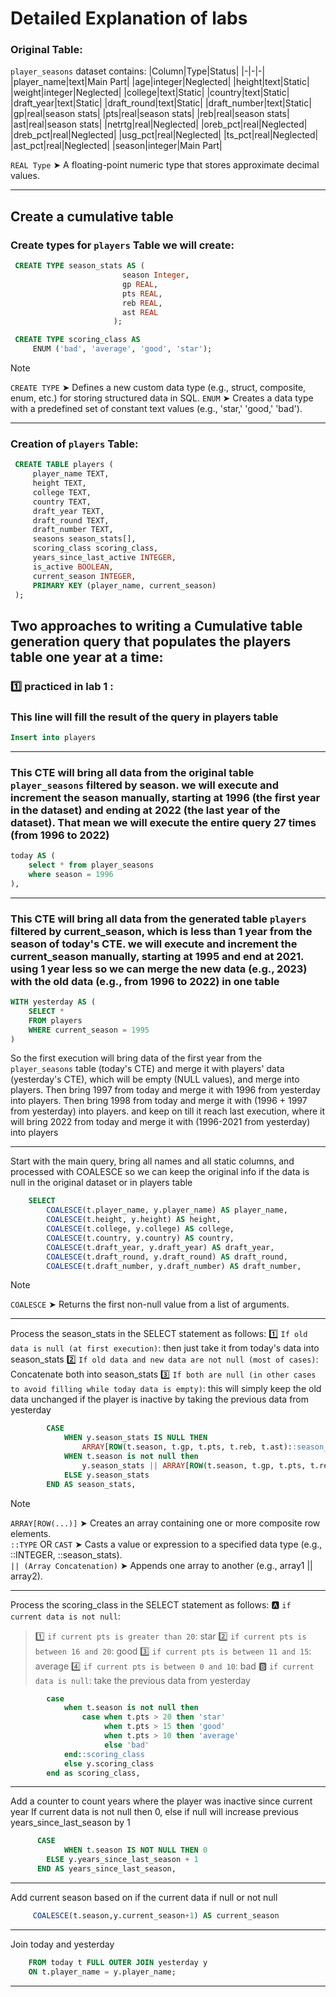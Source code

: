 # Detailed Explanation of labs

### Original Table:
`player_seasons` dataset contains:
|Column|Type|Status|
|-|-|-|
|player_name|text|Main Part|
|age|integer|Neglected|
|height|text|Static|
|weight|integer|Neglected|
|college|text|Static|
|country|text|Static|
|draft_year|text|Static|
|draft_round|text|Static|
|draft_number|text|Static|
|gp|real|season stats|
|pts|real|season stats|
|reb|real|season stats|
|ast|real|season stats|
|netrtg|real|Neglected|
|oreb_pct|real|Neglected|
|dreb_pct|real|Neglected|
|usg_pct|real|Neglected|
|ts_pct|real|Neglected|
|ast_pct|real|Neglected|
|season|integer|Main Part|

`REAL Type` ➤ A floating-point numeric type that stores approximate decimal values.

----------------------------------------------------------

## Create a cumulative table

### Create types for `players` Table we will create:
```sql
 CREATE TYPE season_stats AS (
                         season Integer,
                         gp REAL,
                         pts REAL,
                         reb REAL,
                         ast REAL
                       );

 CREATE TYPE scoring_class AS
     ENUM ('bad', 'average', 'good', 'star');
```
> [!NOTE]
> `CREATE TYPE` ➤ Defines a new custom data type (e.g., struct, composite, enum, etc.) for storing structured data in SQL.
> `ENUM` ➤ Creates a data type with a predefined set of constant text values (e.g., 'star,' 'good,' 'bad').

----------------------------------------------------------

### Creation of `players` Table:
```sql
 CREATE TABLE players (
     player_name TEXT,
     height TEXT,
     college TEXT,
     country TEXT,
     draft_year TEXT,
     draft_round TEXT,
     draft_number TEXT,
     seasons season_stats[],
     scoring_class scoring_class,
     years_since_last_active INTEGER,
     is_active BOOLEAN,
     current_season INTEGER,
     PRIMARY KEY (player_name, current_season)
 );
```

## Two approaches to writing a Cumulative table generation query that populates the players table one year at a time:

### :one: practiced in lab 1 :

### This line will fill the result of the query in players table
```sql
Insert into players
```

----------------------------------------------------------

### This CTE will bring all data from the original table `player_seasons` filtered by season. we will execute and increment the season manually, starting at 1996 (the first year in the dataset) and ending at 2022 (the last year of the dataset). That mean we will execute the entire query 27 times (from 1996 to 2022)
```sql
today AS ( 
    select * from player_seasons
    where season = 1996
),
```

----------------------------------------------------------

### This CTE will bring all data from the generated table `players` filtered by current_season, which is less than 1 year from the season of today's CTE. we will execute and increment the current_season manually, starting at 1995 and end at 2021. using  1 year less so we can merge the new data (e.g., 2023) with the old data (e.g., from 1996 to 2022) in one table
```sql
WITH yesterday AS (
    SELECT * 
    FROM players
    WHERE current_season = 1995
)
```
So the first execution will bring data of the first year from the `player_seasons` table (today's CTE) and merge it with players' data (yesterday's CTE), which will be empty (NULL values), and merge into players.
Then bring 1997 from today and merge it with 1996 from yesterday into players.
Then bring 1998 from today and merge it with (1996 + 1997 from yesterday) into players.
and keep on till it reach last execution, where it will bring 2022 from today and merge it with (1996-2021 from yesterday) into players

----------------------------------------------------------

Start with the main query, bring all names and all static columns, and processed with COALESCE so we can keep the original info if the data is null in the original dataset or in players table
```sql
    SELECT
        COALESCE(t.player_name, y.player_name) AS player_name,
        COALESCE(t.height, y.height) AS height,
        COALESCE(t.college, y.college) AS college,
        COALESCE(t.country, y.country) AS country,
        COALESCE(t.draft_year, y.draft_year) AS draft_year,
        COALESCE(t.draft_round, y.draft_round) AS draft_round,
        COALESCE(t.draft_number, y.draft_number) AS draft_number,
```
> [!NOTE]
> `COALESCE` ➤ Returns the first non-null value from a list of arguments.

----------------------------------------------------------

Process the season_stats in the SELECT statement as follows:
:one: `If old data is null (at first execution)`: then just take it from today's data into season_stats
:two:﻿⁣ `If old data and new data are not null (most of cases)`: Concatenate both into season_stats
:three: `If both are null (in other cases to avoid filling while today data is empty)`: this will simply keep the old data unchanged if the player is inactive by taking the previous data from yesterday
```sql
        CASE 
            WHEN y.season_stats IS NULL THEN 
                ARRAY[ROW(t.season, t.gp, t.pts, t.reb, t.ast)::season_stats]
            WHEN t.season is not null then
                y.season_stats || ARRAY[ROW(t.season, t.gp, t.pts, t.reb, t.ast)::season_stats]
            ELSE y.season_stats
        END AS season_stats,

```
> [!NOTE]
> `ARRAY[ROW(...)]` ➤ Creates an array containing one or more composite row elements.\
> `::TYPE` OR `CAST` ➤ Casts a value or expression to a specified data type (e.g., ::INTEGER, ::season_stats).\
> `|| (Array Concatenation)` ➤ Appends one array to another (e.g., array1 || array2).

----------------------------------------------------------

Process the scoring_class in the SELECT statement as follows:
:a: `if current data is not null`:
> :one: `if current pts is greater than 20`: star
> :two: `if current pts is between 16 and 20`: good
> :three: `if current pts is between 11 and 15`: average
> :four: `if current pts is between 0 and 10`: bad
:b: `if current data is null`: take the previous data from yesterday

```sql
        case 
            when t.season is not null then 
                case when t.pts > 20 then 'star'
                     when t.pts > 15 then 'good'
                     when t.pts > 10 then 'average'
                     else 'bad'
            end::scoring_class
            else y.scoring_class
        end as scoring_class,
```

----------------------------------------------------------

Add a counter to count years where the player was inactive since current year
If current data is not null then 0, else if null will increase previous years_since_last_season  by 1
```sql
      CASE
            WHEN t.season IS NOT NULL THEN 0
        ELSE y.years_since_last_season + 1
      END AS years_since_last_season,
```

----------------------------------------------------------

Add current season based on if the current data if null or not null
```sql
     COALESCE(t.season,y.current_season+1) AS current_season
```

----------------------------------------------------------

Join today and yesterday
```sql
    FROM today t FULL OUTER JOIN yesterday y
    ON t.player_name = y.player_name;
```

----------------------------------------------------------
